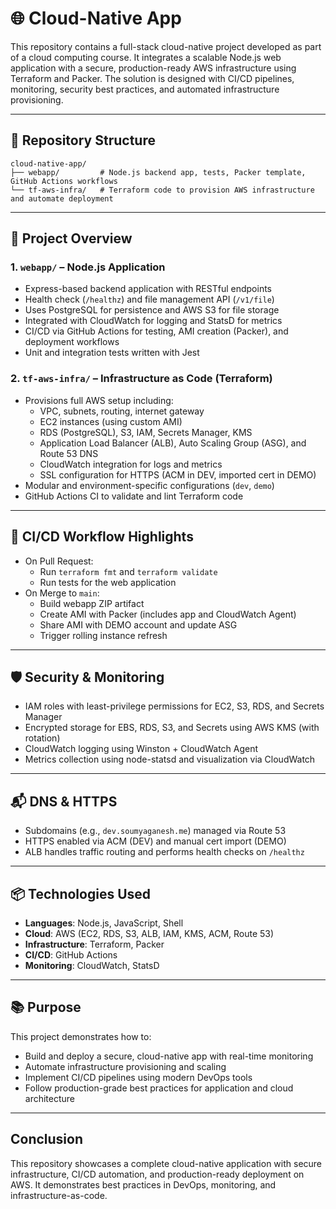 # 🌐 Cloud-Native App

This repository contains a full-stack cloud-native project developed as part of a cloud computing course. It integrates a scalable Node.js web application with a secure, production-ready AWS infrastructure using Terraform and Packer. The solution is designed with CI/CD pipelines, monitoring, security best practices, and automated infrastructure provisioning.

---

## 📁 Repository Structure

```
cloud-native-app/
├── webapp/         # Node.js backend app, tests, Packer template, GitHub Actions workflows
└── tf-aws-infra/   # Terraform code to provision AWS infrastructure and automate deployment
```

---

## 🚀 Project Overview

### 1. `webapp/` – Node.js Application
- Express-based backend application with RESTful endpoints
- Health check (`/healthz`) and file management API (`/v1/file`)
- Uses PostgreSQL for persistence and AWS S3 for file storage
- Integrated with CloudWatch for logging and StatsD for metrics
- CI/CD via GitHub Actions for testing, AMI creation (Packer), and deployment workflows
- Unit and integration tests written with Jest

### 2. `tf-aws-infra/` – Infrastructure as Code (Terraform)
- Provisions full AWS setup including:
  - VPC, subnets, routing, internet gateway
  - EC2 instances (using custom AMI)
  - RDS (PostgreSQL), S3, IAM, Secrets Manager, KMS
  - Application Load Balancer (ALB), Auto Scaling Group (ASG), and Route 53 DNS
  - CloudWatch integration for logs and metrics
  - SSL configuration for HTTPS (ACM in DEV, imported cert in DEMO)
- Modular and environment-specific configurations (`dev`, `demo`)
- GitHub Actions CI to validate and lint Terraform code

---

## 🔁 CI/CD Workflow Highlights
- On Pull Request:
  - Run `terraform fmt` and `terraform validate`
  - Run tests for the web application
- On Merge to `main`:
  - Build webapp ZIP artifact
  - Create AMI with Packer (includes app and CloudWatch Agent)
  - Share AMI with DEMO account and update ASG
  - Trigger rolling instance refresh

---

## 🛡️ Security & Monitoring
- IAM roles with least-privilege permissions for EC2, S3, RDS, and Secrets Manager
- Encrypted storage for EBS, RDS, S3, and Secrets using AWS KMS (with rotation)
- CloudWatch logging using Winston + CloudWatch Agent
- Metrics collection using node-statsd and visualization via CloudWatch

---

## 📬 DNS & HTTPS
- Subdomains (e.g., `dev.soumyaganesh.me`) managed via Route 53
- HTTPS enabled via ACM (DEV) and manual cert import (DEMO)
- ALB handles traffic routing and performs health checks on `/healthz`

---

## 📦 Technologies Used
- **Languages**: Node.js, JavaScript, Shell
- **Cloud**: AWS (EC2, RDS, S3, ALB, IAM, KMS, ACM, Route 53)
- **Infrastructure**: Terraform, Packer
- **CI/CD**: GitHub Actions
- **Monitoring**: CloudWatch, StatsD

---

## 📚 Purpose
This project demonstrates how to:
- Build and deploy a secure, cloud-native app with real-time monitoring
- Automate infrastructure provisioning and scaling
- Implement CI/CD pipelines using modern DevOps tools
- Follow production-grade best practices for application and cloud architecture

---

## Conclusion
This repository showcases a complete cloud-native application with secure infrastructure, CI/CD automation, and production-ready deployment on AWS. It demonstrates best practices in DevOps, monitoring, and infrastructure-as-code.
